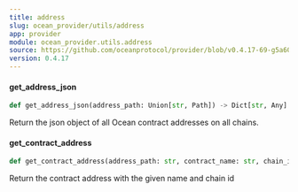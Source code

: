 ```yaml
---
title: address
slug: ocean_provider/utils/address
app: provider
module: ocean_provider.utils.address
source: https://github.com/oceanprotocol/provider/blob/v0.4.17-69-g5a60369/ocean_provider/utils/address.py
version: 0.4.17
---
```

#### get\_address\_json

```python
def get_address_json(address_path: Union[str, Path]) -> Dict[str, Any]
```

Return the json object of all Ocean contract addresses on all chains.

#### get\_contract\_address

```python
def get_contract_address(address_path: str, contract_name: str, chain_id: int) -> HexAddress
```

Return the contract address with the given name and chain id

